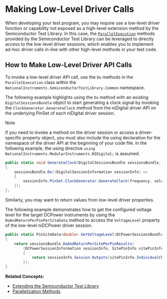 # Making Low-Level Driver Calls

When developing your test program, you may require use a low-level driver function or capability not exposed as a high-level extension method by the Semiconductor Test Library. In this case, the [`ParallelExecution`](ParallelizationMethods.md) methods provided by the Semiconductor Test Library can be leveraged to directly access to the low-level driver sessions, which enables you to implement ad-hoc driver calls in-line with other high-level methods in your test code.

## How to Make Low-Level Driver API Calls

To invoke a low-level driver API call, use the `Do` methods in the `ParallelExecution` class within the `NationalInstruments.SemiconductorTestLibrary.Common` namespace.

The following example highlights using the `Do` method with an existing `DigitalSessionsBundle` object to start generating a clock signal by invoking the `ClockGenerator.GenerateClock` method from the niDigital driver API on the underlying PinSet of each niDigital driver session.

> [!NOTE]
> If you need to invoke a method on the driver session or access a driver-specific property object, you must also include the using declaration for the namespace of the driver API at the beginning of your code file. In the following example, the using directive `using NationalInstruments.ModularInstruments.NIDigital;` is assumed.

```C#
public static void GenerateClock(DigitalSessionsBundle sessionsBundle, double frequency)
{
    sessionsBundle.Do((DigitalSessionInformation sessionInfo) =>
    {
        sessionInfo.PinSet.ClockGenerator.GenerateClock(frequency, selectDigitalFunction: true);
    });
};
```

Similarly, you may want to return values from low-level driver properties.

The following example demonstrates how to get the configured voltage level for the target DCPower instruments by using the `DoAndReturnPerPinPerSiteData` method to access the `VoltageLevel` property of the low-level niDCPower driver session.

```C#
public static PinSiteData<double> GetVoltageLevel(DCPowerSessionsBundle sessionsBundle)
{
    return sessionsBundle.DoAndReturnPerSitePerPinResults(
        (DCPowerSessionInformation sessionInfo, SitePinInfo sitePinInfo) =>
        {
            return sessionInfo.Session.Outputs[sitePinInfo.IndividualChannelString].Source.Voltage.VoltageLevel;
        });
}
```

**Related Concepts:**

- [Extending the Semiconductor Test Library](ExtendingTheSemiconductorTestLibrary.md)
- [Parallelization Methods](ParallelizationMethods.md)
